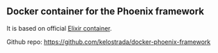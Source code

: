 ## Docker container for the Phoenix framework

It is based on official [Elixir container](https://hub.docker.com/_/elixir/).

Github repo: https://github.com/kelostrada/docker-phoenix-framework
